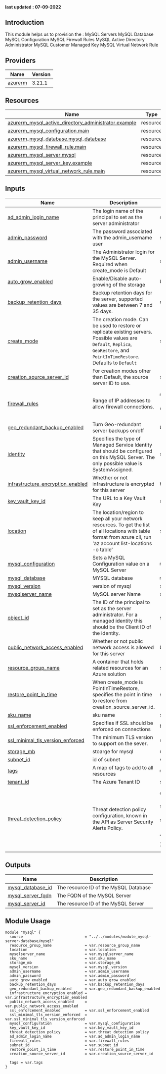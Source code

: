 <!-- BEGIN_TF_DOCS -->
#### last updated : 07-09-2022

## Introduction
This module helps us to provision the :
MySQL Servers
MySQL Database
MySQL Configuration
MySQL Firewall Rules
MySQL Active Directory Administrator
MySQL Customer Managed Key
MySQL Virtual Network Rule

## Providers

| Name | Version |
|------|---------|
| <a name="provider_azurerm"></a> [azurerm](#provider\_azurerm) | 3.21.1 |


## Resources

| Name | Type |
|------|------|
| [azurerm_mysql_active_directory_administrator.example](https://registry.terraform.io/providers/hashicorp/azurerm/latest/docs/resources/mysql_active_directory_administrator) | resource |
| [azurerm_mysql_configuration.main](https://registry.terraform.io/providers/hashicorp/azurerm/latest/docs/resources/mysql_configuration) | resource |
| [azurerm_mysql_database.mysql_database](https://registry.terraform.io/providers/hashicorp/azurerm/latest/docs/resources/mysql_database) | resource |
| [azurerm_mysql_firewall_rule.main](https://registry.terraform.io/providers/hashicorp/azurerm/latest/docs/resources/mysql_firewall_rule) | resource |
| [azurerm_mysql_server.mysql](https://registry.terraform.io/providers/hashicorp/azurerm/latest/docs/resources/mysql_server) | resource |
| [azurerm_mysql_server_key.example](https://registry.terraform.io/providers/hashicorp/azurerm/latest/docs/resources/mysql_server_key) | resource |
| [azurerm_mysql_virtual_network_rule.main](https://registry.terraform.io/providers/hashicorp/azurerm/latest/docs/resources/mysql_virtual_network_rule) | resource |

## Inputs

| Name | Description | Type | Default | Required |
|------|-------------|------|---------|:--------:|
| <a name="input_ad_admin_login_name"></a> [ad\_admin\_login\_name](#input\_ad\_admin\_login\_name) | The login name of the principal to set as the server administrator | `any` | n/a | yes |
| <a name="input_admin_password"></a> [admin\_password](#input\_admin\_password) | The password associated with the admin\_username user | `string` | `null` | no |
| <a name="input_admin_username"></a> [admin\_username](#input\_admin\_username) | The Administrator login for the MySQL Server. Required when create\_mode is Default | `string` | `null` | no |
| <a name="input_auto_grow_enabled"></a> [auto\_grow\_enabled](#input\_auto\_grow\_enabled) | Enable/Disable auto-growing of the storage | `bool` | `true` | no |
| <a name="input_backup_retention_days"></a> [backup\_retention\_days](#input\_backup\_retention\_days) | Backup retention days for the server, supported values are between 7 and 35 days. | `number` | `null` | no |
| <a name="input_create_mode"></a> [create\_mode](#input\_create\_mode) | The creation mode. Can be used to restore or replicate existing servers. Possible values are `Default`, `Replica`, `GeoRestore`, and `PointInTimeRestore`. Defaults to `Default` | `string` | `"Default"` | no |
| <a name="input_creation_source_server_id"></a> [creation\_source\_server\_id](#input\_creation\_source\_server\_id) | For creation modes other than Default, the source server ID to use. | `string` | `null` | no |
| <a name="input_firewall_rules"></a> [firewall\_rules](#input\_firewall\_rules) | Range of IP addresses to allow firewall connections. | <pre>map(object({<br>    start_ip_address = string<br>    end_ip_address   = string<br>  }))</pre> | n/a | yes |
| <a name="input_geo_redundant_backup_enabled"></a> [geo\_redundant\_backup\_enabled](#input\_geo\_redundant\_backup\_enabled) | Turn Geo-redundant server backups on/off | `bool` | `false` | no |
| <a name="input_identity"></a> [identity](#input\_identity) | Specifies the type of Managed Service Identity that should be configured on this MySQL Server. The only possible value is SystemAssigned. | `string` | `"SystemAssigned"` | no |
| <a name="input_infrastructure_encryption_enabled"></a> [infrastructure\_encryption\_enabled](#input\_infrastructure\_encryption\_enabled) | Whether or not infrastructure is encrypted for this server | `bool` | `false` | no |
| <a name="input_key_vault_key_id"></a> [key\_vault\_key\_id](#input\_key\_vault\_key\_id) | The URL to a Key Vault Key | `string` | `null` | no |
| <a name="input_location"></a> [location](#input\_location) | The location/region to keep all your network resources. To get the list of all locations with table format from azure cli, run 'az account list-locations -o table' | `string` | n/a | yes |
| <a name="input_mysql_configuration"></a> [mysql\_configuration](#input\_mysql\_configuration) | Sets a MySQL Configuration value on a MySQL Server | `map(string)` | `null` | no |
| <a name="input_mysql_database"></a> [mysql\_database](#input\_mysql\_database) | MYSQL database | `map(any)` | `null` | no |
| <a name="input_mysql_version"></a> [mysql\_version](#input\_mysql\_version) | version of mysql | `string` | n/a | yes |
| <a name="input_mysqlserver_name"></a> [mysqlserver\_name](#input\_mysqlserver\_name) | MySQL server Name | `string` | n/a | yes |
| <a name="input_object_id"></a> [object\_id](#input\_object\_id) | The ID of the principal to set as the server administrator. For a managed identity this should be the Client ID of the identity. | `string` | `null` | no |
| <a name="input_public_network_access_enabled"></a> [public\_network\_access\_enabled](#input\_public\_network\_access\_enabled) | Whether or not public network access is allowed for this server | `bool` | `true` | no |
| <a name="input_resource_group_name"></a> [resource\_group\_name](#input\_resource\_group\_name) | A container that holds related resources for an Azure solution | `string` | n/a | yes |
| <a name="input_restore_point_in_time"></a> [restore\_point\_in\_time](#input\_restore\_point\_in\_time) | When create\_mode is PointInTimeRestore, specifies the point in time to restore from creation\_source\_server\_id. | `string` | `null` | no |
| <a name="input_sku_name"></a> [sku\_name](#input\_sku\_name) | sku name | `string` | n/a | yes |
| <a name="input_ssl_enforcement_enabled"></a> [ssl\_enforcement\_enabled](#input\_ssl\_enforcement\_enabled) | Specifies if SSL should be enforced on connections | `bool` | `false` | no |
| <a name="input_ssl_minimal_tls_version_enforced"></a> [ssl\_minimal\_tls\_version\_enforced](#input\_ssl\_minimal\_tls\_version\_enforced) | The minimum TLS version to support on the sever. | `string` | `"TLS1_2"` | no |
| <a name="input_storage_mb"></a> [storage\_mb](#input\_storage\_mb) | stoarge for mysql | `number` | `null` | no |
| <a name="input_subnet_id"></a> [subnet\_id](#input\_subnet\_id) | id of subnet | `string` | n/a | yes |
| <a name="input_tags"></a> [tags](#input\_tags) | A map of tags to add to all resources | `map(string)` | n/a | yes |
| <a name="input_tenant_id"></a> [tenant\_id](#input\_tenant\_id) | The Azure Tenant ID | `string` | `null` | no |
| <a name="input_threat_detection_policy"></a> [threat\_detection\_policy](#input\_threat\_detection\_policy) | Threat detection policy configuration, known in the API as Server Security Alerts Policy. | <pre>object({<br>      enabled                    = bool<br>      disabled_alerts            = list(string)<br>      email_account_admins       = bool<br>      email_addresses            = list(string)<br>      retention_days             = number<br>      storage_account_access_key = string<br>      storage_endpoint           = string<br>})</pre> | `null` | no |

## Outputs

| Name | Description |
|------|-------------|
| <a name="output_mysql_database_id"></a> [mysql\_database\_id](#output\_mysql\_database\_id) | The resource ID of the MySQL Database |
| <a name="output_mysql_server_fqdn"></a> [mysql\_server\_fqdn](#output\_mysql\_server\_fqdn) | The FQDN of the MySQL Server |
| <a name="output_mysql_server_id"></a> [mysql\_server\_id](#output\_mysql\_server\_id) | The resource ID of the MySQL Server |

## Module Usage 

```
module "mysql" {
  source                            = "../../modules/module_mysql-server-database/mysql"
  resource_group_name               = var.resource_group_name
  location                          = var.location
  mysqlserver_name                  = var.mysqlserver_name
  sku_name                          = var.sku_name
  storage_mb                        = var.storage_mb
  mysql_version                     = var.mysql_version
  admin_username                    = var.admin_username
  admin_password                    = var.admin_password
  auto_grow_enabled                 = var.auto_grow_enabled
  backup_retention_days             = var.backup_retention_days
  geo_redundant_backup_enabled      = var.geo_redundant_backup_enabled
  infrastructure_encryption_enabled = var.infrastructure_encryption_enabled
  public_network_access_enabled     = var.public_network_access_enabled
  ssl_enforcement_enabled           = var.ssl_enforcement_enabled
  ssl_minimal_tls_version_enforced  = var.ssl_minimal_tls_version_enforced
  mysql_configuration               = var.mysql_configuration
  key_vault_key_id                  = var.key_vault_key_id
  threat_detection_policy           = var.threat_detection_policy
  ad_admin_login_name               = var.ad_admin_login_name
  firewall_rules                    = var.firewall_rules
  subnet_id                         = var.subnet_id
  restore_point_in_time             = var.restore_point_in_time
  creation_source_server_id         = var.creation_source_server_id

  tags = var.tags
}

```
<!-- END_TF_DOCS -->